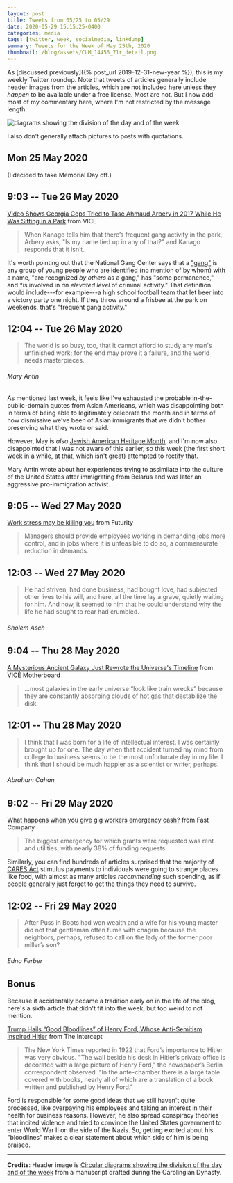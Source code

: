 ```yaml
---
layout: post
title: Tweets from 05/25 to 05/29
date: 2020-05-29 15:15:25-0400
categories: media
tags: [twitter, week, socialmedia, linkdump]
summary: Tweets for the Week of May 25th, 2020
thumbnail: /blog/assets/CLM_14456_71r_detail.png
---
```


As [discussed previously]({% post_url 2019-12-31-new-year %}), this is my weekly Twitter roundup.  Note that tweets of articles generally include header images from the articles, which are not included here unless they *happen* to be available under a free license.  Most are not.  But I now add most of my commentary here, where I'm not restricted by the message length.

![diagrams showing the division of the day and of the week](/blog/assets/CLM_14456_71r_detail.png "diagrams showing the division of the day and of the week")

I also don't generally attach pictures to posts with quotations.

## Mon 25 May 2020

(I decided to take Memorial Day off.)

## 9:03 -- Tue 26 May 2020

[<i class="fab fa-twitter-square"></i>](https://twitter.com/jcolag/status/1265267190007320582) [Video Shows Georgia Cops Tried to Tase Ahmaud Arbery in 2017 While He Was Sitting in a Park](https://www.vice.com/en_us/article/v7gmdd/video-shows-georgia-cops-tried-to-tase-ahmaud-arbery-in-2017-while-he-was-sitting-in-a-park) from VICE

 > When Kanago tells him that there’s frequent gang activity in the park, Arbery asks, "Is my name tied up in any of that?" and Kanago responds that it isn’t.

It's worth pointing out that the National Gang Center says that a ["gang"](https://www.nationalgangcenter.gov/About/FAQ) is any group of young people who are identified (no mention of by whom) with a name, "are recognized *by others* as a gang," has "some permanence," and *is involved in *an elevated level* of criminal activity."  That definition would include---for example---a high school football team that let beer into a victory party one night.  If they throw around a frisbee at the park on weekends, that's "frequent gang activity."

## 12:04 -- Tue 26 May 2020

[<i class="fab fa-twitter"></i>](https://twitter.com/jcolag/status/1265312740404428800)

 > The world is so busy, too, that it cannot afford to study any man's unfinished work; for the end may prove it a failure, and the world needs masterpieces.

###### Mary Antin

As mentioned last week, it feels like I've exhausted the probable in-the-public-domain quotes from Asian Americans, which was disappointing both in terms of being able to legitimately celebrate the month and in terms of how dismissive we've been of Asian immigrants that we didn't bother preserving what they wrote or said.

However, May is *also* [Jewish American Heritage Month](https://en.wikipedia.org/wiki/Jewish_American_Heritage_Month), and I'm now also disappointed that I was not aware of this earlier, so this week (the first short week in a while, at that, which isn't great) attempted to rectify that.

Mary Antin wrote about her experiences trying to assimilate into the culture of the United States after immigrating from Belarus and was later an aggressive pro-immigration activist.

## 9:05 -- Wed 27 May 2020

[<i class="fab fa-twitter-square"></i>](https://twitter.com/jcolag/status/1265630081310957568) [Work stress may be killing you](https://www.futurity.org/work-stress-depression-mortality-2369902/) from Futurity

 > Managers should provide employees working in demanding jobs more control, and in jobs where it is unfeasible to do so, a commensurate reduction in demands.

## 12:03 -- Wed 27 May 2020

[<i class="fab fa-twitter"></i>](https://twitter.com/jcolag/status/1265674876615946247)

 > He had striven, had done business, had bought love, had subjected other lives to his will, and here, all the time lay a grave, quietly waiting for him. And now, it seemed to him that he could understand why the life he had sought to rear had crumbled.

###### Sholem Asch

## 9:04 -- Thu 28 May 2020

[<i class="fab fa-twitter-square"></i>](https://twitter.com/jcolag/status/1265992217430069250) [A Mysterious Ancient Galaxy Just Rewrote the Universe's Timeline](https://www.vice.com/en_us/article/m7ja9a/a-mysterious-ancient-galaxy-just-rewrote-the-universes-timeline) from VICE Motherboard

 > ...most galaxies in the early universe “look like train wrecks” because they are constantly absorbing clouds of hot gas that destabilize the disk.

## 12:01 -- Thu 28 May 2020

[<i class="fab fa-twitter"></i>](https://twitter.com/jcolag/status/1266036761097990144)

 > I think that I was born for a life of intellectual interest. I was certainly brought up for one. The day when that accident turned my mind from college to business seems to be the most unfortunate day in my life. I think that I should be much happier as a scientist or writer, perhaps.

###### Abraham Cahan

## 9:02 -- Fri 29 May 2020

[<i class="fab fa-twitter-square"></i>](https://twitter.com/jcolag/status/1266354101962649600) [What happens when you give gig workers emergency cash?](https://www.fastcompany.com/90508114/what-happens-when-you-give-gig-workers-emergency-cash) from Fast Company

 > The biggest emergency for which grants were requested was rent and utilities, with nearly 38% of funding requests.

Similarly, you can find hundreds of articles surprised that the majority of [CARES Act](https://en.wikipedia.org/wiki/CARES_Act) stimulus payments to individuals were going to strange places like food, with almost as many articles *recommending* such spending, as if people generally just forget to get the things they need to survive.

## 12:02 -- Fri 29 May 2020

[<i class="fab fa-twitter"></i>](https://twitter.com/jcolag/status/1266399400563060736)

 > After Puss in Boots had won wealth and a wife for his young master did not that gentleman often fume with chagrin because the neighbors, perhaps, refused to call on the lady of the former poor miller’s son?

###### Edna Ferber

## Bonus

Because it accidentally became a tradition early on in the life of the blog, here's a sixth article that didn't fit into the week, but too weird to not mention.

<i class="fas fa-square"></i> [Trump Hails “Good Bloodlines” of Henry Ford, Whose Anti-Semitism Inspired Hitler](https://theintercept.com/2020/05/22/trump-hails-good-bloodlines-henry-ford-whose-anti-semitism-inspired-hitler/) from The Intercept

 > The New York Times reported in 1922 that Ford’s importance to Hitler was very obvious. "The wall beside his desk in Hitler’s private office is decorated with a large picture of Henry Ford," the newspaper’s Berlin correspondent observed. "In the ante-chamber there is a large table covered with books, nearly all of which are a translation of a book written and published by Henry Ford."

Ford is responsible for some good ideas that we still haven't quite processed, like overpaying his employees and taking an interest in their health for business reasons.  However, he also spread conspiracy theories that incited violence and tried to convince the United States government to enter World War II on the side of the Nazis.  So, getting excited about his "bloodlines" makes a clear statement about which side of him is being praised.

* * *

**Credits**:  Header image is [Circular diagrams showing the division of the day and of the week](https://en.wikipedia.org/wiki/Week#/media/File:CLM_14456_71r_detail.jpg) from a manuscript drafted during the Carolingian Dynasty.
